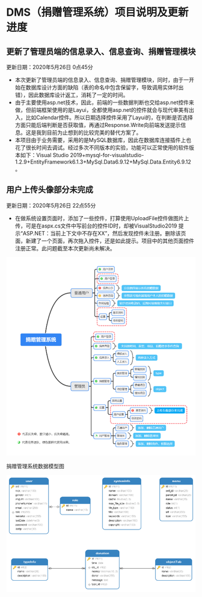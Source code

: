 # DMS（捐赠管理系统）项目说明及更新进度
## 更新了管理员端的信息录入、信息查询、捐赠管理模块
更新日期：2020年5月26日 0点45分
- 本次更新了管理员端的信息录入、信息查询、捐赠管理模块，同时，由于一开始在数据库设计方面的缺陷（表的命名中包含保留字，导致调用实体时出错），因此数据库设计返工，消耗了一定的时间。
- 由于主要使用asp.net技术，因此，前端的一些数据判断也交给asp.net控件来做，但前端框架使用的是Layui，全都使用asp.net的控件就会与现代审美有出入，比如Calendar控件。所以日期选择控件采用了Layui的，在判断是否选择方面只能后端判断是否获取值，再通过Response.Write向前端发送提示信息。这是我到目前为止想到的比较完美的替代方案了。
- 本项目由于业务需要，采用的是MySQL数据库，因此在数据库连接插件上也花了很长时间去调试。经过多次不同版本的实验，功能可以正常使用的软件版本如下：Visual Studio 2019+mysql-for-visualstudio-1.2.9+EntityFramework6.1.3+MySql.Data6.9.12+MySql.Data.Entity6.9.12。

## 用户上传头像部分未完成 
更新日期：2020年5月26日 22点55分
- 在做系统设置页面时，添加了一些控件，打算使用UploadFile控件做图片上传，可是在aspx.cs文件中写前台的控件ID时，却被VisualStudio2019 提示“ASP.NET：当前上下文中不存在XX”，然后发现控件未注册。删除该页面，新建了一个页面，再次拖入控件，还是如此提示。项目中的其他页面控件注册正常。此问题截至本次更新尚未解决。

![捐赠管理系统功能模块图](https://github.com/Daixiangcn/DMS/blob/master/img/%E7%B3%BB%E7%BB%9F%E5%8A%9F%E8%83%BD%E6%A8%A1%E5%9D%97%E5%9B%BE.png?raw=true)

捐赠管理系统数据模型图

![捐赠管理系统数据模型图](https://github.com/Daixiangcn/DMS/blob/master/img/%E6%95%B0%E6%8D%AE%E5%BA%93%E6%A8%A1%E5%9E%8B.png?raw=true)
